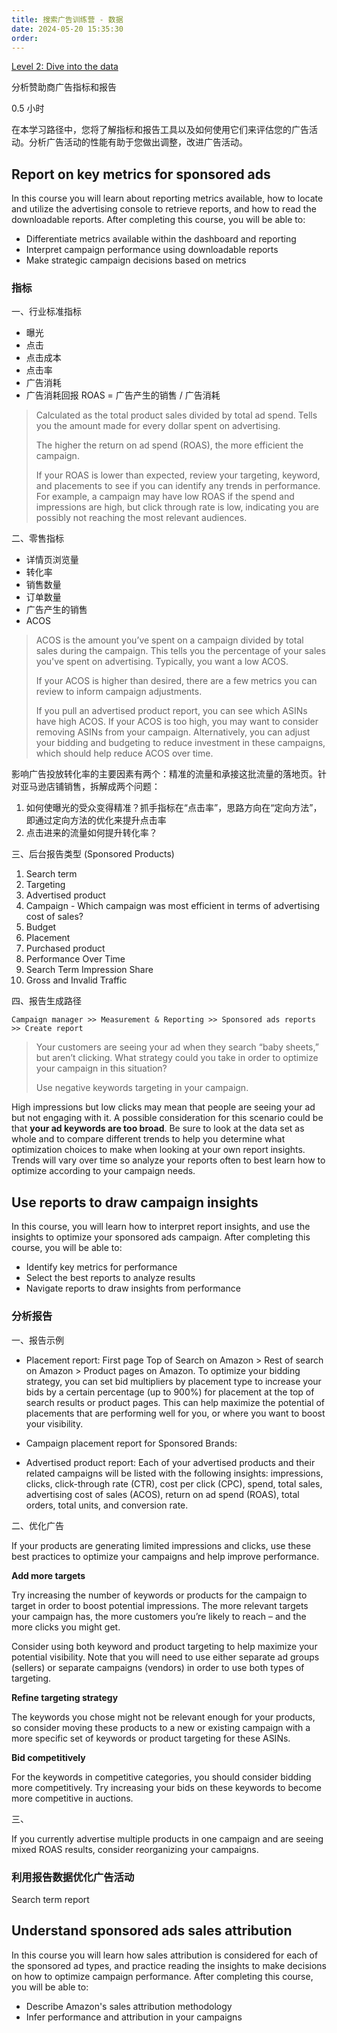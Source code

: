 ```yaml
---
title: 搜索广告训练营 - 数据
date: 2024-05-20 15:35:30
order: 
---
```


[Level 2: Dive into the data](https://learningconsole.amazonadvertising.com/student/collection/5025/path/8654)


分析赞助商广告指标和报告

0.5 小时

在本学习路径中，您将了解指标和报告工具以及如何使用它们来评估您的广告活动。分析广告活动的性能有助于您做出调整，改进广告活动。

## Report on key metrics for sponsored ads

In this course you will learn about reporting metrics available, how to locate and utilize the advertising console to retrieve reports, and how to read the downloadable reports. After completing this course, you will be able to:

- Differentiate metrics available within the dashboard and reporting
- Interpret campaign performance using downloadable reports
- Make strategic campaign decisions based on metrics

### 指标

一、行业标准指标

- 曝光
- 点击
- 点击成本
- 点击率
- 广告消耗
- 广告消耗回报 ROAS = 广告产生的销售 / 广告消耗

> Calculated as the total product sales divided by total ad spend. Tells you the amount made for every dollar spent on advertising.
>
> The higher the return on ad spend (ROAS), the more efficient the campaign.
>
> If your ROAS is lower than expected, review your targeting, keyword, and placements to see if you can identify any trends in performance. For example, a campaign may have low ROAS if the spend and impressions are high, but click through rate is low, indicating you are possibly not reaching the most relevant audiences.

二、零售指标

- 详情页浏览量
- 转化率
- 销售数量
- 订单数量
- 广告产生的销售
- ACOS

> ACOS is the amount you’ve spent on a campaign divided by total sales during the campaign. This tells you the percentage of your sales you've spent on advertising. Typically, you want a low ACOS.
>
> If your ACOS is higher than desired, there are a few metrics you can review to inform campaign adjustments.
>
> If you pull an advertised product report, you can see which ASINs have high ACOS. If your ACOS is too high, you may want to consider removing ASINs from your campaign. Alternatively, you can adjust your bidding and budgeting to reduce investment in these campaigns, which should help reduce ACOS over time.

影响广告投放转化率的主要因素有两个：精准的流量和承接这批流量的落地页。针对亚马逊店铺销售，拆解成两个问题：
1. 如何使曝光的受众变得精准？抓手指标在“点击率”，思路方向在“定向方法”，即通过定向方法的优化来提升点击率
2. 点击进来的流量如何提升转化率？

三、后台报告类型 (Sponsored Products)

1. Search term
2. Targeting
3. Advertised product
4. Campaign - Which campaign was most efficient in terms of advertising cost of sales?
5. Budget
6. Placement
7. Purchased product
8. Performance Over Time
9. Search Term Impression Share
10. Gross and Invalid Traffic

四、报告生成路径

`Campaign manager >> Measurement & Reporting >> Sponsored ads reports >> Create report`

> Your customers are seeing your ad when they search “baby sheets,” but aren’t clicking. What strategy could you take in order to optimize your campaign in this situation?
>
> Use negative keywords targeting in your campaign.

High impressions but low clicks may mean that people are seeing your ad but not engaging with it. A possible consideration for this scenario could be that **your ad keywords are too broad**. Be sure to look at the data set as whole and to compare different trends to help you determine what optimization choices to make when looking at your own report insights. Trends will vary over time so analyze your reports often to best learn how to optimize according to your campaign needs.

## Use reports to draw campaign insights

In this course, you will learn how to interpret report insights, and use the insights to optimize your sponsored ads campaign. After completing this course, you will be able to:

- Identify key metrics for performance
- Select the best reports to analyze results
- Navigate reports to draw insights from performance

### 分析报告

一、报告示例

- Placement report: First page Top of Search on Amazon > Rest of search on Amazon > Product pages on Amazon. To optimize your bidding strategy, you can set bid multipliers by placement type to increase your bids by a certain percentage (up to 900%) for placement at the top of search results or product pages. This can help maximize the potential of placements that are performing well for you, or where you want to boost your visibility.

- Campaign placement report for Sponsored Brands:

- Advertised product report: Each of your advertised products and their related campaigns will be listed with the following insights: impressions, clicks, click-through rate (CTR), cost per click (CPC), spend, total sales, advertising cost of sales (ACOS), return on ad spend (ROAS), total orders, total units, and conversion rate.

二、优化广告

If your products are generating limited impressions and clicks, use these best practices to optimize your campaigns and help improve performance.

**Add more targets**

Try increasing the number of keywords or products for the campaign to target in order to boost potential impressions. The more relevant targets your campaign has, the more customers you’re likely to reach – and the more clicks you might get.

Consider using both keyword and product targeting to help maximize your potential visibility. Note that you will need to use either separate ad groups (sellers) or separate campaigns (vendors) in order to use both types of targeting.

**Refine targeting strategy**

The keywords you chose might not be relevant enough for your products, so consider moving these products to a new or existing campaign with a more specific set of keywords or product targeting for these ASINs.

**Bid competitively**

For the keywords in competitive categories, you should consider bidding more competitively. Try increasing your bids on these keywords to become more competitive in auctions.

三、

If you currently advertise multiple products in one campaign and are seeing mixed ROAS results, consider reorganizing your campaigns.

### 利用报告数据优化广告活动

Search term report

## Understand sponsored ads sales attribution

In this course you will learn how sales attribution is considered for each of the sponsored ad types, and practice reading the insights to make decisions on how to optimize campaign performance. After completing this course, you will be able to:

- Describe Amazon's sales attribution methodology
- Infer performance and attribution in your campaigns

